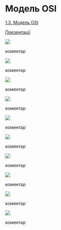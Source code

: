 # Модель OSI

[1.3. Модель OSI](https://youtu.be/_4yvMeMp8hs)

[Презентації](https://drive.google.com/file/d/11Qj-QEZ6E8REfG2N8JX9YHosuKkmE2f7/view?usp=sharing)

![](1_3/Слайд2.PNG)

коментар

![](1_3/Слайд3.PNG)

коментар

![](1_3/Слайд4.PNG)

коментар

![](1_3/Слайд5.PNG)

коментар

![](1_3/Слайд6.PNG)

коментар

![](1_3/Слайд7.PNG)

коментар

![](1_3/Слайд8.PNG)

коментар

![](1_3/Слайд9.PNG)

коментар

![](1_3/Слайд10.PNG)

коментар

![](1_3/Слайд11.PNG)

коментар